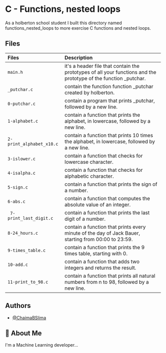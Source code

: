 # C - Functions, nested loops

As a holberton school student I built this directory named functions_nested_loops to more exercise C functions and nested loops.

## Files

| Files |  Description                |
| :-------- |  :------------------------- |
| `main.h` | it's a header file that contain the prototypes of all your functions and the prototype of the function _putchar.|
| `_putchar.c`| contain the function function _putchar created by holberton. |
|  `0-putchar.c` |contain a program that prints _putchar, followed by a new line. |
| `1-alphabet.c` | contain a function that prints the alphabet, in lowercase, followed by a new line. |
| `2-print_alphabet_x10.c` | contain a function that prints 10 times the alphabet, in lowercase, followed by a new line. |
|`3-islower.c` |contain a function that checks for lowercase character.|
| `4-isalpha.c` | contain  a function that checks for alphabetic character. |
| `5-sign.c` |contain  a function that prints the sign of a number. |
| `6-abs.c` | contain a function that computes the absolute value of an integer.|
|` 7-print_last_digit.c` |contain  a function that prints the last digit of a number.|
| `8-24_hours.c`| contain a function that prints every minute of the day of Jack Bauer, starting from 00:00 to 23:59. |
| `9-times_table.c`| contain  a function that prints the 9 times table, starting with 0. |
| `10-add.c`| contain a function that adds two integers and returns the result. |
| `11-print_to_98.c`| contain a function that prints all natural numbers from n to 98, followed by a new line. |

## Authors

- [@ChaimaBSlima](https://www.github.com/octokatherine)


## 🚀 About Me
I'm a Machine Learning developer...
